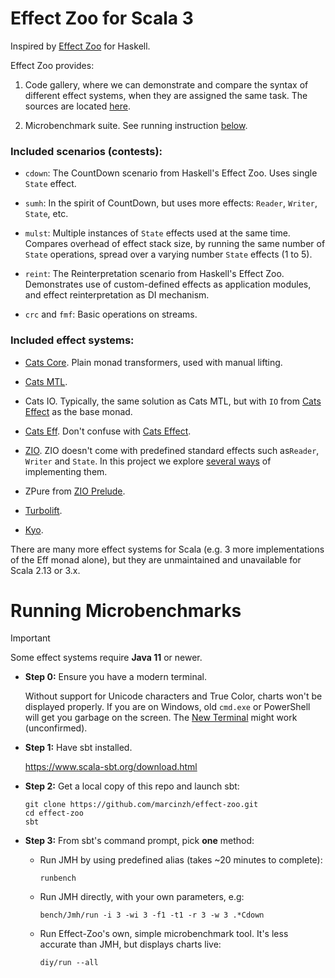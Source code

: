 # Effect Zoo for Scala 3

Inspired by [Effect Zoo](https://github.com/ocharles/effect-zoo) for Haskell.

Effect Zoo provides:

1. Code gallery, where we can demonstrate and compare the syntax of different effect systems,
when they are assigned the same task.
The sources are located [here](https://github.com/marcinzh/effect-zoo/tree/master/modules/core/src/main/scala/effect_zoo/contests).

2. Microbenchmark suite. See running instruction [below](#running-microbenchmarks).


### Included scenarios (contests):

- `cdown`: The CountDown scenario from Haskell's Effect Zoo. Uses single `State` effect.

- `sumh`: In the spirit of CountDown, but uses more effects: `Reader`, `Writer`, `State`, etc.

- `mulst`: Multiple instances of `State` effects used at the same time.
Compares overhead of effect stack size, by running the same number of `State` operations,
spread over a varying number `State` effects (1 to 5).

- `reint`: The Reinterpretation scenario from Haskell's Effect Zoo.
Demonstrates use of custom-defined effects as application modules, and effect reinterpretation as DI mechanism.

- `crc` and `fmf`: Basic operations on streams.

### Included effect systems:

- [Cats Core](https://github.com/typelevel/cats). Plain monad transformers, used with manual lifting.

- [Cats MTL](https://github.com/typelevel/cats-mtl).

- Cats IO. Typically, the same solution as Cats MTL, but with `IO` from [Cats Effect](https://github.com/typelevel/cats-effect) as the base monad.

- [Cats Eff](https://github.com/atnos-org/eff). Don't confuse with [Cats Effect](https://github.com/typelevel/cats-effect).

- [ZIO](https://github.com/zio/zio).
ZIO doesn't come with predefined standard effects such as`Reader`, `Writer` and `State`.
In this project we explore [several ways](https://github.com/marcinzh/effect-zoo/tree/main/modules/core/src/main/scala/effect_zoo/auxx/zio_/rws) of implementing them.

- ZPure from [ZIO Prelude](https://github.com/zio/zio-prelude).

- [Turbolift](https://github.com/marcinzh/turbolift).

- [Kyo](https://github.com/fwbrasil/kyo).

There are many more effect systems for Scala (e.g. 3 more implementations of the Eff monad alone),
but they are unmaintained and unavailable for Scala 2.13 or 3.x.

# Running Microbenchmarks

> [!IMPORTANT]
> Some effect systems require **Java 11** or newer.

- **Step 0:** Ensure you have a modern terminal.

  Without support for Unicode characters and True Color, charts won't be displayed properly.
  If you are on Windows, old `cmd.exe` or PowerShell will get you garbage on the screen.
  The [New Terminal](https://github.com/Microsoft/Terminal) might work (unconfirmed).

- **Step 1:** Have sbt installed.

  https://www.scala-sbt.org/download.html

- **Step 2:** Get a local copy of this repo and launch sbt:

  ```
  git clone https://github.com/marcinzh/effect-zoo.git
  cd effect-zoo
  sbt
  ```

- **Step 3:** From sbt's command prompt, pick **one** method:

  - Run JMH by using predefined alias (takes ~20 minutes to complete):  
    ```
    runbench
    ```
  
  - Run JMH directly, with your own parameters, e.g:  
    ```
    bench/Jmh/run -i 3 -wi 3 -f1 -t1 -r 3 -w 3 .*Cdown
    ```
  
  - Run Effect-Zoo's own, simple microbenchmark tool.
  It's less accurate than JMH, but displays charts live:
    ```
    diy/run --all
    ```
